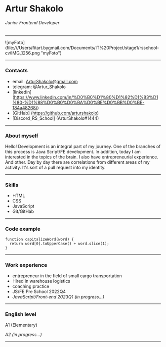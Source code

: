 # Artur Shakolo
###### Junior Frontend Developer

*********************************************************
![myFoto] (file:///Users/fitart.bygmail.com/Documents/IT%20Project/stage1/rsschool-cv/IMG_1256.png "myFoto")

*********************************************************
### Contacts

* email: ArturShakolo@gmail.com
* telegram: @Artur_Shakolo
* [linkedin] (https://www.linkedin.com/in/%D0%B0%D1%80%D1%82%D1%83%D1%80-%D1%88%D0%B0%D0%BA%D0%BE%D0%BB%D0%BE-184a48268/) 
* [GitHab] (https://github.com/arturshakolo)
* [Discord_RS_School] (ArturShakolo#1444)

*********************************************************
### About myself

Hello!
Development is an integral part of my journey. One of the branches of this process is Java Script/FE development. In addition, today I am interested in the topics of the brain. I also have entrepreneurial experience. And other. Day by day there are correlations from different areas of my activity. It's sort of a pull request into my identity.

*********************************************************

### Skills

* HTML
* CSS  
* JavaScript
* Git/GitHab

*********************************************************

### Code example

```
function capitalizeWord(word) {
  return word[0].toUpperCase() + word.slice(1);
} 
```

*********************************************************
### Work experience

* entrepreneur in the field of small cargo transportation
* Hired in warehouse logistics
* coaching practice
* JS/FE Pre School 2022Q4
* _JavaScript/Front-end 2023Q1 (in progress...)_

*********************************************************

### English level 

A1 (Elementary)

_A2 (in progress...)_

*********************************************************